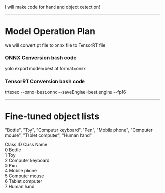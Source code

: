 I will make code for hand and object detection!

---
# Model Operation Plan
we will convert pt file to onnx file to TensorRT file

### ONNX Conversion bash code
yolo export model=best.pt format=onnx

### TensorRT Conversion bash code
trtexec --onnx=best.onnx --saveEngine=best.engine --fp16

---
# Fine-tuned object lists
"Bottle", "Toy", "Computer keyboard", "Pen", "Mobile phone", "Computer mouse", "Tablet computer", "Human hand" <br/>

Class ID	Class Name                <br/>
0	        Bottle                    <br/>
1	        Toy                       <br/>
2	        Computer keyboard         <br/>
3	        Pen                       <br/>
4	        Mobile phone              <br/>
5	        Computer mouse            <br/>
6	        Tablet computer           <br/>
7	        Human hand                <br/>      
